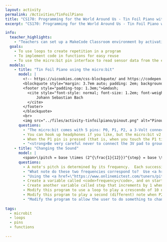 ```yaml
---
layout: activity
permalink: /Activities/TinFoilPiano
title: "CS170: Programming for the World Around Us - Tin Foil Piano with the micro:bit"
excerpt: "CS170: Programming for the World Around Us - Tin Foil Piano with the micro:bit"

info:
  teacher_highlights:
    - "Teachers can set up a MakeCode Classroom environment by activating this <a href=\"../files/activity-tinfoilpiano/tinfoilpiano-20220705-0334-microbit-classroom-resume-activity.html\">template</a>."
  goals: 
    - To use loops to create repetition in a program
    - To implement code in functions for easy reuse
    - To use the micro:bit pin interface to read sensor data from the environment
  models:
    - title: "Tin Foil Piano using the micro:bit"
      model: |
        <!-- https://uicookies.com/css-blockquote/ and https://codepen.io/jonitrythall/pen/XbENPM-->
        <blockquote style="margin: 3.7em auto; padding: 2em; background: linear-gradient(white, white) padding-box, url(https://s3-us-west-2.amazonaws.com/s.cdpn.io/80625/sea.jpg) border-box  0 / cover; border: 2em solid transparent; box-shadow: 5px 3px 30px black; font-size: 1.4em; font-style: italic; line-height: 1.5; width: 40%;">There's nothing remarkable about (the piano).  All one has to do is hit the right keys at the right time and the instrument plays itself.
        <footer style="padding-top: 1.3em;">&mdash;
          <cite style="font-style: normal; font-size: 1.2em; font-weight: bold;">
              Johann Sebastian Bach
          </cite>
        </footer>
        </blockquote>
        <br>
        <img src="../files/activity-tinfoilpiano/pinout.png" alt="Pinout for the micro:bit to use headphones and allegator clips to tin foil pads">
      questions: 
        - "The micro:bit comes with 5 pins: P0, P1, P2, a 3-Volt connection, and an electrical ground.  We can measure the current on P0, P1, and P2, related to the voltage difference between the pin and ground.  With alligator clips, connect two pieces of tin foil to ground and P1."
        - You can hook up headphones if you like, but the micro:bit v2 has speakers built in!
        - When the P1 pin is pressed (that is, when you touch the P1 tin foil while touching the ground tin foil), play a sound.
        - "<strong>Be very careful never to connect the 3V pad to ground.  Only connect the P0, P1, and P2 pads to ground!</strong>"
    - title: "Changing the Sound"
      model: |
        <span>\(pitch = base \times (2^{\frac{1}{12}})^{step} = base \times 1.05946309436^{step}\)</span>
      questions: 
        - A note's pitch is determined by its frequency.  Each successive note can be calculated as a &quot;half step&quot; above or below a base frequency.  The formula is given above.  Using a calculator, what is the frequency of the note right above Middle C (which is 262 Hz), and the note right below Middle C?
        - "What note do these two frequencies correspond to?  Use <a href=\"https://pages.mtu.edu/~suits/notefreqs.html\">this table</a> to look up a note by its frequency."
        - "Using the <a href=\"https://www.onlinemictest.com/tuners/pitch-detector/\">online pitch detector</a>, sing &quot;do-re-me&quot; into the computer.  If you're not in the mood for singing, you can use this <a href=\"https://www.musicca.com/piano\">online piano player</a> instead.  What notes do you hear?  What frequencies are they?  Do higher frequencies correspond to higher pitched sounds or lower pitched sounds?"
        - Create a variable called <code>frequency</code>, and on start, set it to some note (like Middle C, or Concert A, which is 440 Hz).  Play that note when P1 is pressed.
        - Create another variable called step that increments by 1 when you press B, and decrements by 1 when you press A.  Then, calculate frequency using the formula above.
        - Modify this program to use a loop to play a crescendo of 10 notes when the A+B button is pressed, by setting <code>step</code> to <code>step + 1</code>, calling calculateFrequencies, and playing the resulting tone.
        - Modify this program to play a second (different) note when P2 is pressed.  You'll need a new variable to keep track of the frequency and step.
        - "Modify the program to allow the user to do something to change the beat (like shaking the microbit).  Start with one-eighth beat, and keep adding one-eighth until the beat reaches 2; then go back to one-eighth.  Hint: you can use an <code>if</code> statement to &quot;wrap around&quot; the value if it is 2, and add one-eighth to it otherwise (this is called an <code>else</code> statement)!"
        
tags:
  - microbit
  - loops
  - pins
  - functions
  
---
```


